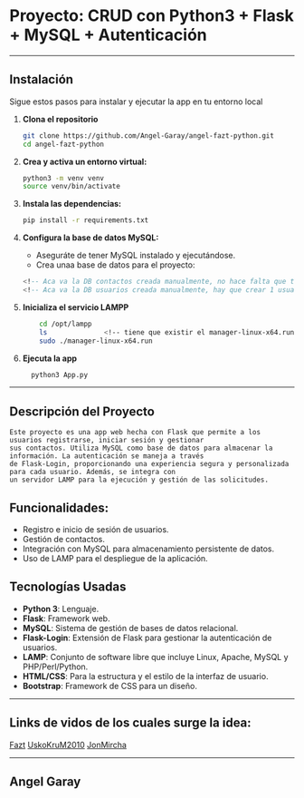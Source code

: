 # Proyecto: CRUD con Python3 + Flask + MySQL + Autenticación

---
## Instalación

Sigue estos pasos para instalar y ejecutar la app en tu entorno local

1. **Clona el repositorio**

	```bash
	git clone https://github.com/Angel-Garay/angel-fazt-python.git
	cd angel-fazt-python
	```

2. **Crea y activa un entorno virtual:**

	```bash
	python3 -m venv venv
	source venv/bin/activate
	```

3. **Instala las dependencias:**

	```bash
	pip install -r requirements.txt
	```

4. **Configura la base de datos MySQL:**

	- Aseguráte de tener MySQL instalado y ejecutándose.
	- Crea unaa base de datos para el proyecto:

	```sql
 	<!-- Aca va la DB contactos creada manualmente, no hace falta que tenga alguno insertado -->
	<!-- Aca va la DB usuarios creada manualmente, hay que crear 1 usuario si o si -->
	```

5. **Inicializa el servicio LAMPP**

	```bash
 		cd /opt/lampp
 		ls				<!-- tiene que existir el manager-linux-x64.run -->
 		sudo ./manager-linux-x64.run
	```

6. **Ejecuta la app**

   ```bash
	 python3 App.py
   ```

---
## Descripción del Proyecto

	Este proyecto es una app web hecha con Flask que permite a los usuarios registrarse, iniciar sesión y gestionar 
 	sus contactos. Utiliza MySQL como base de datos para almacenar la información. La autenticación se maneja a través 
  	de Flask-Login, proporcionando una experiencia segura y personalizada para cada usuario. Además, se integra con 
   	un servidor LAMP para la ejecución y gestión de las solicitudes.


## Funcionalidades:
- Registro e inicio de sesión de usuarios.
- Gestión de contactos.
- Integración con MySQL para almacenamiento persistente de datos.
- Uso de LAMP para el despliegue de la aplicación.


## Tecnologías Usadas
- **Python 3**: Lenguaje.
- **Flask**: Framework web.
- **MySQL**: Sistema de gestión de bases de datos relacional.
- **Flask-Login**: Extensión de Flask para gestionar la autenticación de usuarios.
- **LAMP**: Conjunto de software libre que incluye Linux, Apache, MySQL y PHP/Perl/Python.
- **HTML/CSS**: Para la estructura y el estilo de la interfaz de usuario.
- **Bootstrap**: Framework de CSS para un diseño.

---
## Links de vidos de los cuales surge la idea:
[Fazt](https://www.youtube.com/watch?v=IgCfZkR8wME&t=1763s)
[UskoKruM2010](https://www.youtube.com/watch?v=FX0lMm_Qj10&t=2067s)
[JonMircha](https://www.youtube.com/watch?v=FlsoBiteuPM&t=1313s)


---
## Angel Garay



 

